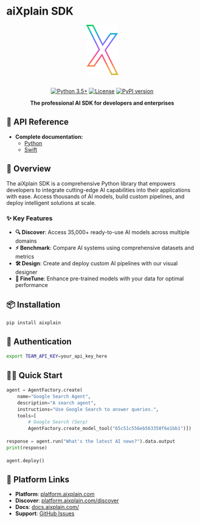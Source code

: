 # aiXplain SDK

<div align="center">
  <img src="assets/aixplain-brandmark-line.png" alt="aiXplain logo" title="aiXplain" height="132" width="85"/>
  <br>
  <br>
  
  [![Python 3.5+](https://img.shields.io/badge/python-3.5+-blue.svg)](https://www.python.org/downloads/)
  [![License](https://img.shields.io/badge/License-Apache%202.0-blue.svg)](http://www.apache.org/licenses/LICENSE-2.0)
  [![PyPI version](https://badge.fury.io/py/aiXplain.svg)](https://badge.fury.io/py/aiXplain)
  
  **The professional AI SDK for developers and enterprises**
</div>

## 📖 API Reference

- **Complete documentation:**
  - [Python](https://docs.aixplain.com/api-reference/python/)
  - [Swift](https://docs.aixplain.com/api-reference/swift/)


## 🚀 Overview

The aiXplain SDK is a comprehensive Python library that empowers developers to integrate cutting-edge AI capabilities into their applications with ease. Access thousands of AI models, build custom pipelines, and deploy intelligent solutions at scale.

### ✨ Key Features

- **🔍 Discover**: Access 35,000+ ready-to-use AI models across multiple domains
- **⚡ Benchmark**: Compare AI systems using comprehensive datasets and metrics
- **🛠️ Design**: Create and deploy custom AI pipelines with our visual designer
- **🎯 FineTune**: Enhance pre-trained models with your data for optimal performance


## 📦 Installation
```bash
pip install aixplain
```

## 🔑 Authentication
```bash
export TEAM_API_KEY=your_api_key_here
```

## 🏃‍♂️ Quick Start
```python
agent = AgentFactory.create(
    name="Google Search Agent",
    description="A search agent",
    instructions="Use Google Search to answer queries.",
    tools=[
        # Google Search (Serp)
        AgentFactory.create_model_tool("65c51c556eb563350f6e1bb1")])

response = agent.run("What's the latest AI news?").data.output
print(response)

agent.deploy()
```

## 🔗 Platform Links
- **Platform**: [platform.aixplain.com](https://platform.aixplain.com)
- **Discover**: [platform.aixplain.com/discover](https://platform.aixplain.com/discover)
- **Docs**: [docs.aixplain.com/](https://docs.aixplain.com/)
- **Support**: [GitHub Issues](https://github.com/aixplain/aiXplain/issues)
